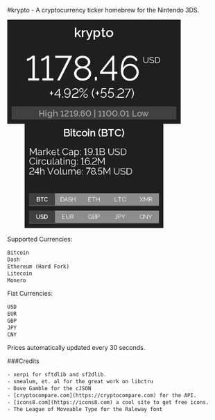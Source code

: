 #krypto - A cryptocurrency ticker homebrew for the Nintendo 3DS.

![krypto UI](https://raw.githubusercontent.com/sereneblue/krypto/master/ui.png?raw=true)

Supported Currencies:

	Bitcoin
	Dash
	Ethereum (Hard Fork)
	Litecoin
	Monero

Fiat Currencies:

	USD
	EUR
	GBP
	JPY
	CNY

Prices automatically updated every 30 seconds.

###Credits

	- xerpi for sftdlib and sf2dlib.
	- smealum, et. al for the great work on libctru
	- Dave Gamble for the cJSON
	- [cryptocompare.com](https://cryptocompare.com) for the API.
	- [icons8.com](https://icons8.com) a cool site to get free icons.
	- The League of Moveable Type for the Raleway font
